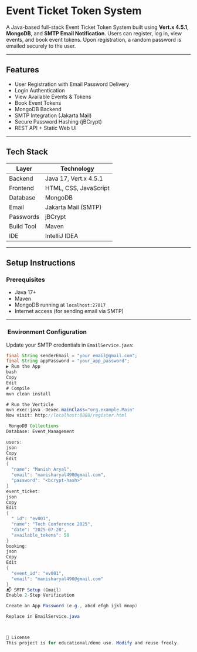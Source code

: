#  Event Ticket Token System

A Java-based full-stack Event Ticket Token System built using **Vert.x 4.5.1**, **MongoDB**, and **SMTP Email Notification**. Users can register, log in, view events, and book event tokens. Upon registration, a random password is emailed securely to the user.

---

##  Features

-  User Registration with Email Password Delivery
-  Login Authentication
-  View Available Events & Tokens
-  Book Event Tokens
-  MongoDB Backend
-  SMTP Integration (Jakarta Mail)
-  Secure Password Hashing (jBCrypt)
-  REST API + Static Web UI

---

##  Tech Stack

| Layer       | Technology                      |
|-------------|----------------------------------|
| Backend     | Java 17, Vert.x 4.5.1           |
| Frontend    | HTML, CSS, JavaScript           |
| Database    | MongoDB                         |
| Email       | Jakarta Mail (SMTP)             |
| Passwords   | jBCrypt                         |
| Build Tool  | Maven                           |
| IDE         | IntelliJ IDEA                   |

---



## Setup Instructions

###  Prerequisites

- Java 17+
- Maven
- MongoDB running at `localhost:27017`
- Internet access (for sending email via SMTP)

---

### ️ Environment Configuration

Update your SMTP credentials in `EmailService.java`:

```java
final String senderEmail = "your_email@gmail.com";
final String appPassword = "your_app_password";
▶ Run the App
bash
Copy
Edit
# Compile
mvn clean install

# Run the Verticle
mvn exec:java -Dexec.mainClass="org.example.Main"
Now visit: http://localhost:8888/register.html

 MongoDB Collections
Database: Event_Management

users:
json
Copy
Edit
{
  "name": "Manish Aryal",
  "email": "manisharyal490@gmail.com",
  "password": "<bcrypt-hash>"
}
event_ticket:
json
Copy
Edit
{
  "_id": "ev001",
  "name": "Tech Conference 2025",
  "date": "2025-07-20",
  "available_tokens": 50
}
booking:
json
Copy
Edit
{
  "event_id": "ev001",
  "email": "manisharyal490@gmail.com"
}
📬 SMTP Setup (Gmail)
Enable 2-Step Verification

Create an App Password (e.g., abcd efgh ijkl mnop)

Replace in EmailService.java



📄 License
This project is for educational/demo use. Modify and reuse freely.

    